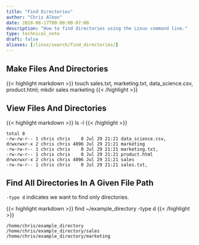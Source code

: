 ```yaml
---
title: "Find Directories"
author: "Chris Albon"
date: 2018-06-17T00:00:00-07:00
description: "How to find directories using the Linux command line."
type: technical_note
draft: false
aliases: [/linux/search/find_directories/]
---
```


## Make Files And Directories
{{< highlight markdown >}}
touch sales.txt, marketing.txt, data_science.csv, product.html; mkdir sales marketing
{{< /highlight >}}

## View Files And Directories
{{< highlight markdown >}}
ls -l
{{< /highlight >}}
```
total 8
-rw-rw-r-- 1 chris chris    0 Jul 29 21:21 data_science.csv,
drwxrwxr-x 2 chris chris 4096 Jul 29 21:21 marketing
-rw-rw-r-- 1 chris chris    0 Jul 29 21:21 marketing.txt,
-rw-rw-r-- 1 chris chris    0 Jul 29 21:21 product.html
drwxrwxr-x 2 chris chris 4096 Jul 29 21:21 sales
-rw-rw-r-- 1 chris chris    0 Jul 29 21:21 sales.txt,
```

## Find All Directories In A Given File Path

`-type d` indicates we want to find only directories.

{{< highlight markdown >}}
find ~/example_directory -type d
{{< /highlight >}}
```
/home/chris/example_directory
/home/chris/example_directory/sales
/home/chris/example_directory/marketing
```